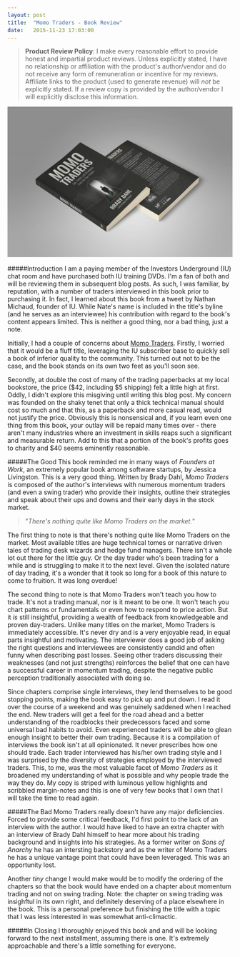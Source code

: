 ```yaml
---
layout: post
title:  "Momo Traders - Book Review"
date:   2015-11-23 17:03:00
---
```



> **Product Review Policy**: I make every reasonable effort to provide honest and impartial product reviews. Unless explicitly stated, I have no relationship  or affiliation with the product's author/vendor and do not receive any form of remuneration or incentive for my reviews. Affiliate links to the product (used to generate revenue) will *not* be explicitly stated. If a review copy is provided by the author/vendor I will explicitly disclose this information.

![Photo of Momo Traders book](/assets/img/momotraders.jpg)

#####Introduction
I am a paying member of the Investors Underground (IU) chat room and have purchased both IU training DVDs. I'm a fan of both and will be reviewing them in subsequent blog posts. As such, I was familiar, by reputation, with a number of traders interviewed in this book prior to purchasing it. In fact, I learned about this book from a tweet by Nathan Michaud, founder of IU. While Nate's name is included in the title's byline (and he serves as an interviewee) his contribution with regard to the book's content appears limited. This is neither a good thing, nor a bad thing, just a note.

Initially, I had a couple of concerns about [Momo Traders](http://www.momotraders.com/). Firstly, I worried that it would be a fluff title, leveraging the IU subscriber base to quickly sell a book of inferior quality to the community. This turned out not to be the case, and the book stands on its own two feet as you'll soon see.

Secondly, at double the cost of many of the trading paperbacks at my local bookstore, the price ($42, including $5 shipping) felt a little high at first. Oddly, I didn't explore this misgiving until writing this blog post. My concern was founded on the shaky tenet that only a thick technical manual should cost so much and that this, as a paperback and more casual read, would not justify the price. Obviously this is nonsensical and, if you learn even one thing from this book, your outlay will be repaid many times over - there aren't many industries where an investment in skills reaps such a significant and measurable return. Add to this that a portion of the book's profits goes to charity and $40 seems eminently reasonable.


#####The Good
This book reminded me in many ways of *Founders at Work*, an extremely popular book among software startups, by Jessica Livingston. This is a very good thing. Written by Brady Dahl, *Momo Traders* is composed of the author's interviews with numerous momentum traders (and even a swing trader) who provide their insights, outline their strategies and speak about their ups and downs and their early days in the stock market. 

> "*There's nothing quite like Momo Traders on the market.*"

The first thing to note is that there's nothing quite like Momo Traders on the market. Most available titles are huge technical tomes or narrative driven tales of trading desk wizards and hedge fund managers. There isn't a whole lot out there for the little guy. Or the day trader who's been trading for a while and is struggling to make it to the next level. Given the isolated nature of day trading, it's a wonder that it took so long for a book of this nature to come to fruition. It was long overdue!

The second thing to note is that Momo Traders won't teach you how to trade. It's not a trading manual, nor is it meant to be one. It won't teach you chart patterns or fundamentals or even how to respond to price action. But it *is* still insightful, providing a wealth of feedback from knowledgeable and proven day-traders. Unlike many titles on the market, Momo Traders is immediately accessible. It's never dry and is a very enjoyable read, in equal parts insightful and motivating. The interviewer does a good job of asking the right questions and interviewees are consistently candid and often funny when describing past losses. Seeing other traders discussing their weaknesses (and not just strengths) reinforces the belief that one can have a successful career in momentum trading, despite the negative public perception traditionally associated with doing so. 

Since chapters comprise single interviews, they lend themselves to be good stopping points, making the book easy to pick up and put down. I read it over the course of a weekend and was genuinely saddened when I reached the end. New traders will get a feel for the road ahead and a better understanding of the roadblocks their predecessors faced and some universal bad habits to avoid. Even experienced traders will be able to glean enough insight to better their own trading. Because it is a compilation of interviews the book isn't at all opinionated. It never prescribes how one should trade. Each trader interviewed has his/her own trading style and I was surprised by the diversity of strategies employed by the interviewed traders. This, to me, was the most valuable facet of *Momo Traders* as it broadened my understanding of what is possible and why people trade the way they do. My copy is striped with luminous yellow highlights and scribbled margin-notes and this is one of very few books that I own that I will take the time to read again.

#####The Bad
Momo Traders really doesn't have any major deficiencies. Forced to provide some critical feedback, I'd first point to the lack of an interview with the author. I would have liked to have an extra chapter with an interview of Brady Dahl himself to hear more about his trading background and insights into his strategies. As a former writer on *Sons of Anarchy* he has an intersting backstory and as the writer of Momo Traders he has a unique vantage point that could have been leveraged. This was an opportunity lost. 

Another *tiny* change I would make would be to modify the ordering of the chapters so that the book would have ended on a chapter about momentum trading and not on swing trading. Note: the chapter on swing trading was insighftul in its own right, and definitely deserving of a place elsewhere in the book. This is a personal preference but finishing the title with a topic that I was less interested in was somewhat anti-climactic.

#####In Closing
I thoroughly enjoyed this book and and will be looking forward to the next installment, assuming there is one. It's extremely approachable and there's a little something for everyone.
